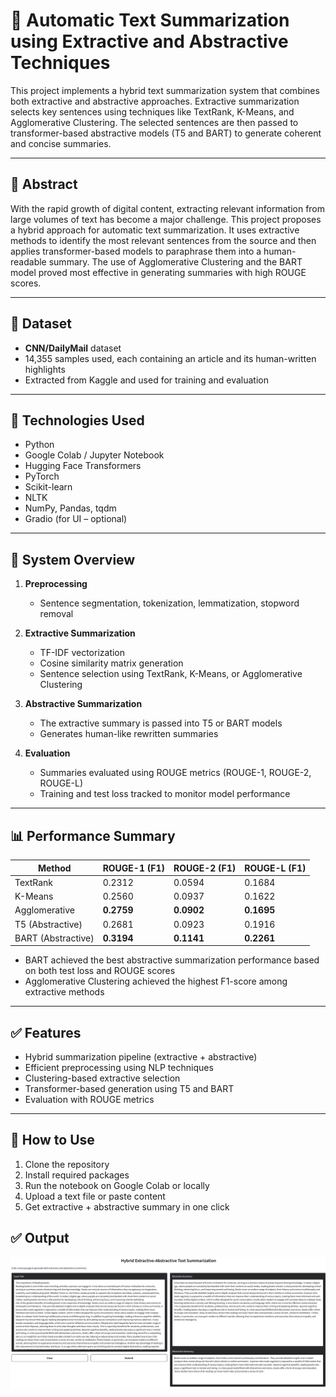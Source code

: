 # 🧠 Automatic Text Summarization using Extractive and Abstractive Techniques

This project implements a hybrid text summarization system that combines both extractive and abstractive approaches. Extractive summarization selects key sentences using techniques like TextRank, K-Means, and Agglomerative Clustering. The selected sentences are then passed to transformer-based abstractive models (T5 and BART) to generate coherent and concise summaries.

---

## 📌 Abstract

With the rapid growth of digital content, extracting relevant information from large volumes of text has become a major challenge. This project proposes a hybrid approach for automatic text summarization. It uses extractive methods to identify the most relevant sentences from the source and then applies transformer-based models to paraphrase them into a human-readable summary. The use of Agglomerative Clustering and the BART model proved most effective in generating summaries with high ROUGE scores.

---

## 📂 Dataset

- **CNN/DailyMail** dataset  
- 14,355 samples used, each containing an article and its human-written highlights  
- Extracted from Kaggle and used for training and evaluation

---

## 🧰 Technologies Used

- Python  
- Google Colab / Jupyter Notebook  
- Hugging Face Transformers  
- PyTorch  
- Scikit-learn  
- NLTK  
- NumPy, Pandas, tqdm  
- Gradio (for UI – optional)

---

## 🔧 System Overview

1. **Preprocessing**  
   - Sentence segmentation, tokenization, lemmatization, stopword removal

2. **Extractive Summarization**  
   - TF-IDF vectorization  
   - Cosine similarity matrix generation  
   - Sentence selection using TextRank, K-Means, or Agglomerative Clustering

3. **Abstractive Summarization**  
   - The extractive summary is passed into T5 or BART models  
   - Generates human-like rewritten summaries

4. **Evaluation**  
   - Summaries evaluated using ROUGE metrics (ROUGE-1, ROUGE-2, ROUGE-L)  
   - Training and test loss tracked to monitor model performance

---

## 📊 Performance Summary

| Method             | ROUGE-1 (F1) | ROUGE-2 (F1) | ROUGE-L (F1) |
|--------------------|--------------|--------------|--------------|
| TextRank           | 0.2312       | 0.0594       | 0.1684       |
| K-Means            | 0.2560       | 0.0937       | 0.1622       |
| Agglomerative      | **0.2759**   | **0.0902**   | **0.1695**   |
| T5 (Abstractive)   | 0.2681       | 0.0923       | 0.1916       |
| BART (Abstractive) | **0.3194**   | **0.1141**   | **0.2261**   |

- BART achieved the best abstractive summarization performance based on both test loss and ROUGE scores  
- Agglomerative Clustering achieved the highest F1-score among extractive methods

---

## ✅ Features

- Hybrid summarization pipeline (extractive + abstractive)  
- Efficient preprocessing using NLP techniques  
- Clustering-based extractive selection  
- Transformer-based generation using T5 and BART  
- Evaluation with ROUGE metrics  

---

## 🚀 How to Use

1. Clone the repository  
2. Install required packages  
3. Run the notebook on Google Colab or locally  
4. Upload a text file or paste content  
5. Get extractive + abstractive summary in one click

## ✅ Output
![Output](assets/ATS%20Output.png)